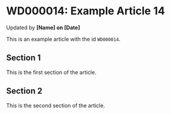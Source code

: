 # WD000014: Example Article 14
Updated by **[Name] on [Date]**

This is an example article with the id `WD000014`.

## Section 1

This is the first section of the article.

## Section 2

This is the second section of the article.
